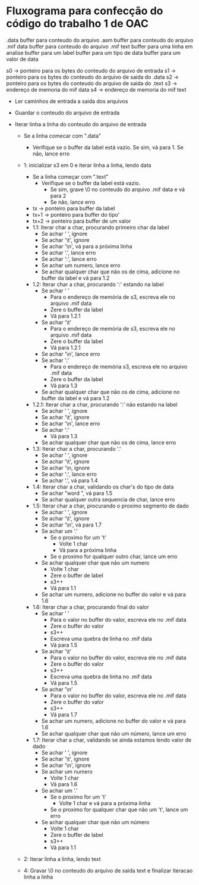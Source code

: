 # Fluxograma para confecção do código do trabalho 1 de OAC

.data
buffer para conteudo do arquivo .asm
buffer para conteudo do arquivo .mif data
buffer para conteudo do arquivo .mif text
buffer para uma linha em analise
buffer para um label
buffer para um tipo de data
buffer para um valor de data

s0 -> ponteiro para os bytes do conteudo do arquivo de entrada
s1 -> ponteiro para os bytes do conteudo do arquivo de saida do .data
s2 -> ponteiro para os bytes do conteudo do arquivo de saida do .text
s3 -> endereço de memoria do mif data
s4 -> endereço de memoria do mif text

- Ler caminhos de entrada a saida dos arquivos
- Guardar o conteudo do arquivo de entrada
- Iterar linha a linha do conteudo do arquivo de entrada

  - Se a linha comecar com ".data"
    - Verifique se o buffer da label está vazio. Se sim, vá para 1. Se não, lance erro
  - 1: inicializar s3 em 0 e iterar linha a linha, lendo data

    - Se a linha começar com ".text"
      - Verifique se o buffer da label está vazio.
        - Se sim, grave \0 no conteudo do arquivo .mif data e vá para 2
        - Se não, lance erro
    - tx -> ponteiro para buffer da label
    - tx+1 -> ponteiro para buffer do tipo'
    - tx+2 -> ponteiro para buffer de um valor
    - 1.1: Iterar char a char, procurando primeiro char da label
      - Se achar ' ', ignore
      - Se achar '\t', ignore
      - Se achar '\n', vá para a próxima linha
      - Se achar '.', lance erro
      - Se achar ':', lance erro
      - Se achar um numero, lance erro
      - Se achar qualquer char que não os de cima, adicione no buffer da label e vá para 1.2
    - 1.2: Iterar char a char, procurando ':' estando na label
      - Se achar ' '
        - Para o endereço de memória de s3, escreva ele no arquivo .mif data
        - Zere o buffer da label
        - Vá para 1.2.1
      - Se achar '\t'
        - Para o endereço de memória de s3, escreva ele no arquivo .mif data
        - Zere o buffer da label
        - Vá para 1.2.1
      - Se achar '\n', lance erro
      - Se achar ':'
        - Para o endereço de memória s3, escreva ele no arquivo .mif data
        - Zere o buffer da label
        - Vá para 1.3
      - Se achar qualquer char que não os de cima, adicione no buffer da label e vá para 1.2
    - 1.2.1: Iterar char a char, procurando ':' não estando na label
      - Se achar ' ', ignore
      - Se achar '\t', ignore
      - Se achar '\n', lance erro
      - Se achar ':'
        - Vá para 1.3
      - Se achar qualquer char que não os de cima, lance erro
    - 1.3: Iterar char a char, procurando '.'
      - Se achar ' ', ignore
      - Se achar '\t', ignore
      - Se achar '\n, ignore
      - Se achar ':', lance erro
      - Se achar '.', vá para 1.4
    - 1.4: Iterar char a char, validando os char's do tipo de data
      - Se achar "word ", vá para 1.5
      - Se achar qualquer outra sequencia de char, lance erro
    - 1.5: Iterar char a char, procurando o proximo segmento de dado
      - Se achar ' ', ignore
      - Se achar '\t', ignore
      - Se achar '\n', vá para 1.7
      - Se achar um '.'
        - Se o proximo for um 't'
          - Volte 1 char
          - Vá para a próxima linha
        - Se o proximo for qualquer outro char, lance um erro
      - Se achar qualquer char que não um numero
        - Volte 1 char
        - Zere o buffer de label
        - s3++
        - Vá para 1.1
      - Se achar um numero, adicione no buffer do valor e vá para 1.6
    - 1.6: Iterar char a char, procurando final do valor
      - Se achar ' '
        - Para o valor no buffer do valor, escreva ele no .mif data
        - Zere o buffer do valor
        - s3++
        - Escreva uma quebra de linha no .mif data
        - Vá para 1.5
      - Se achar '\t'
        - Para o valor no buffer do valor, escreva ele no .mif data
        - Zere o buffer do valor
        - s3++
        - Escreva uma quebra de linha no .mif data
        - Vá para 1.5
      - Se achar '\n'
        - Para o valor no buffer do valor, escreva ele no .mif data
        - Zere o buffer do valor
        - s3++
        - Vá para 1.7
      - Se achar um numero, adicione no buffer do valor e vá para 1.6
      - Se achar qualquer char que não um número, lance um erro
    - 1.7: Iterar char a char, validando se ainda estamos lendo valor de dado
      - Se achar ' ', ignore
      - Se achar '\t', ignore
      - Se achar '\n', ignore
      - Se achar um numero
        - Volte 1 char
        - Vá para 1.6
      - Se achar um '.'
        - Se o proximo for um 't'
          - Volte 1 char e vá para a próxima linha
        - Se o proximo for qualquer char que não um 't', lance um erro
      - Se achar qualquer char que não um número
        - Volte 1 char
        - Zere o buffer de label
        - s3++
        - Vá para 1.1

  - 2: Iterar linha a linha, lendo text
  - 4: Gravar \0 no conteudo do arquivo de saida text e finalizar iteracao linha a linha
